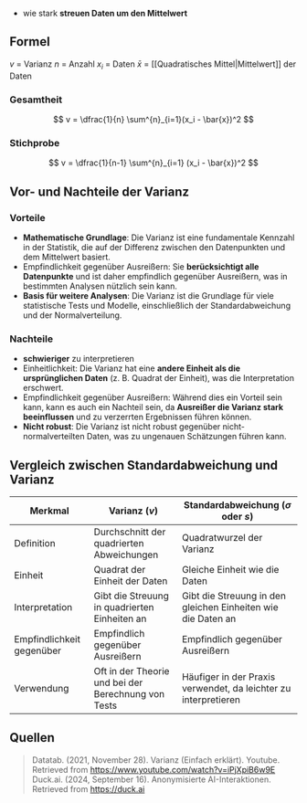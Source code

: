 - wie stark **streuen Daten um den Mittelwert**

## Formel
$v$ = Varianz
$n$ = Anzahl
$x_i$ = Daten
$\bar{x}$ = [[Quadratisches Mittel|Mittelwert]] der Daten

### Gesamtheit
$$
v = \dfrac{1}{n} \sum^{n}_{i=1}(x_i - \bar{x})^2
$$
### Stichprobe
$$
v = \dfrac{1}{n-1} \sum^{n}_{i=1} (x_i - \bar{x})^2
$$

## Vor- und Nachteile der Varianz

### Vorteile
- **Mathematische Grundlage**: Die Varianz ist eine fundamentale Kennzahl in der Statistik, die auf der Differenz zwischen den Datenpunkten und dem Mittelwert basiert.
- Empfindlichkeit gegenüber Ausreißern: Sie **berücksichtigt alle Datenpunkte** und ist daher empfindlich gegenüber Ausreißern, was in bestimmten Analysen nützlich sein kann.
- **Basis für weitere Analysen**: Die Varianz ist die Grundlage für viele statistische Tests und Modelle, einschließlich der Standardabweichung und der Normalverteilung.

### Nachteile
- **schwieriger** zu interpretieren
- Einheitlichkeit: Die Varianz hat eine **andere Einheit als die ursprünglichen Daten** (z. B. Quadrat der Einheit), was die Interpretation erschwert.
- Empfindlichkeit gegenüber Ausreißern: Während dies ein Vorteil sein kann, kann es auch ein Nachteil sein, da **Ausreißer die Varianz stark beeinflussen** und zu verzerrten Ergebnissen führen können.
- **Nicht robust**: Die Varianz ist nicht robust gegenüber nicht-normalverteilten Daten, was zu ungenauen Schätzungen führen kann.


## Vergleich zwischen Standardabweichung und Varianz

| Merkmal                     | Varianz ($v$)                                      | Standardabweichung ($\sigma$ oder $s$)               |
|-----------------------------|----------------------------------------------------|------------------------------------------------------|
| Definition                   | Durchschnitt der quadrierten Abweichungen          | Quadratwurzel der Varianz                             |
| Einheit                      | Quadrat der Einheit der Daten                       | Gleiche Einheit wie die Daten                         |
| Interpretation              | Gibt die Streuung in quadrierten Einheiten an      | Gibt die Streuung in den gleichen Einheiten wie die Daten an |
| Empfindlichkeit gegenüber    | Empfindlich gegenüber Ausreißern                    | Empfindlich gegenüber Ausreißern                      |
| Verwendung                   | Oft in der Theorie und bei der Berechnung von Tests | Häufiger in der Praxis verwendet, da leichter zu interpretieren |


## Quellen

> Datatab. (2021, November 28). Varianz (Einfach erklärt). Youtube. Retrieved from https://www.youtube.com/watch?v=iPjXpiB6w9E  
> Duck.ai. (2024, September 16). Anonymisierte AI-Interaktionen. Retrieved from https://duck.ai